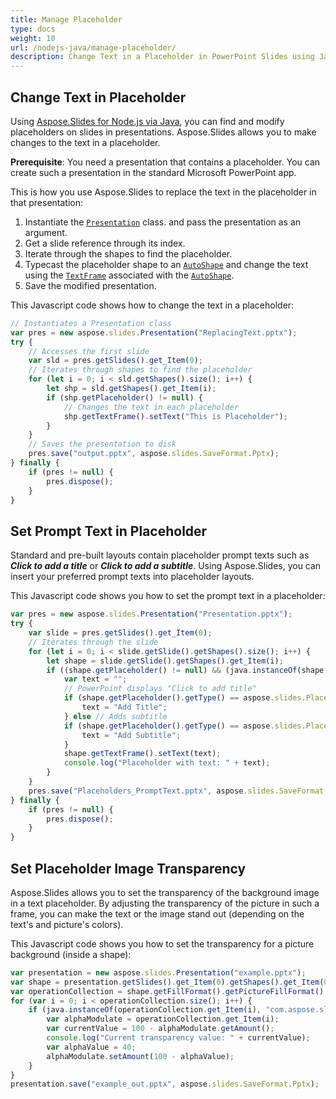 ```yaml
---
title: Manage Placeholder
type: docs
weight: 10
url: /nodejs-java/manage-placeholder/
description: Change Text in a Placeholder in PowerPoint Slides using Java. Set Prompt Text in a Placeholder in PowerPoint Slides using Java.
---
```


## **Change Text in Placeholder**
Using [Aspose.Slides for Node.js via Java](/slides/nodejs-java/), you can find and modify placeholders on slides in presentations. Aspose.Slides allows you to make changes to the text in a placeholder.

**Prerequisite**: You need a presentation that contains a placeholder. You can create such a presentation in the standard Microsoft PowerPoint app.

This is how you use Aspose.Slides to replace the text in the placeholder in that presentation:

1. Instantiate the [`Presentation`](https://reference.aspose.com/slides/nodejs-java/aspose.slides/Presentation) class. and pass the presentation as an argument.
2. Get a slide reference through its index.
3. Iterate through the shapes to find the placeholder.
4. Typecast the placeholder shape to an [`AutoShape`](https://reference.aspose.com/slides/nodejs-java/aspose.slides/AutoShape) and change the text using the [`TextFrame`](https://reference.aspose.com/slides/nodejs-java/aspose.slides/TextFrame) associated with the [`AutoShape`](https://reference.aspose.com/slides/nodejs-java/aspose.slides/AutoShape).
5. Save the modified presentation.

This Javascript code shows how to change the text in a placeholder:

```javascript
// Instantiates a Presentation class
var pres = new aspose.slides.Presentation("ReplacingText.pptx");
try {
    // Accesses the first slide
    var sld = pres.getSlides().get_Item(0);
    // Iterates through shapes to find the placeholder
    for (let i = 0; i < sld.getShapes().size(); i++) {
        let shp = sld.getShapes().get_Item(i);
        if (shp.getPlaceholder() != null) {
            // Changes the text in each placeholder
            shp.getTextFrame().setText("This is Placeholder");
        }
    }
    // Saves the presentation to disk
    pres.save("output.pptx", aspose.slides.SaveFormat.Pptx);
} finally {
    if (pres != null) {
        pres.dispose();
    }
}
```

## **Set Prompt Text in Placeholder**
Standard and pre-built layouts contain placeholder prompt texts such as ***Click to add a title*** or ***Click to add a subtitle***. Using Aspose.Slides, you can insert your preferred prompt texts into placeholder layouts.

This Javascript code shows you how to set the prompt text in a placeholder:

```javascript
var pres = new aspose.slides.Presentation("Presentation.pptx");
try {
    var slide = pres.getSlides().get_Item(0);
    // Iterates through the slide
    for (let i = 0; i < slide.getSlide().getShapes().size(); i++) {
        let shape = slide.getSlide().getShapes().get_Item(i);
        if ((shape.getPlaceholder() != null) && (java.instanceOf(shape, "com.aspose.slides.AutoShape"))) {
            var text = "";
            // PowerPoint displays "Click to add title"
            if (shape.getPlaceholder().getType() == aspose.slides.PlaceholderType.CenteredTitle) {
                text = "Add Title";
            } else // Adds subtitle
            if (shape.getPlaceholder().getType() == aspose.slides.PlaceholderType.Subtitle) {
                text = "Add Subtitle";
            }
            shape.getTextFrame().setText(text);
            console.log("Placeholder with text: " + text);
        }
    }
    pres.save("Placeholders_PromptText.pptx", aspose.slides.SaveFormat.Pptx);
} finally {
    if (pres != null) {
        pres.dispose();
    }
}
```

## **Set Placeholder Image Transparency**

Aspose.Slides allows you to set the transparency of the background image in a text placeholder. By adjusting the transparency of the picture in such a frame, you can make the text or the image stand out (depending on the text's and picture's colors).

This Javascript code shows you how to set the transparency for a picture background (inside a shape):

```javascript
var presentation = new aspose.slides.Presentation("example.pptx");
var shape = presentation.getSlides().get_Item(0).getShapes().get_Item(0);
var operationCollection = shape.getFillFormat().getPictureFillFormat().getPicture().getImageTransform();
for (var i = 0; i < operationCollection.size(); i++) {
    if (java.instanceOf(operationCollection.get_Item(i), "com.aspose.slides.AlphaModulateFixed")) {
        var alphaModulate = operationCollection.get_Item(i);
        var currentValue = 100 - alphaModulate.getAmount();
        console.log("Current transparency value: " + currentValue);
        var alphaValue = 40;
        alphaModulate.setAmount(100 - alphaValue);
    }
}
presentation.save("example_out.pptx", aspose.slides.SaveFormat.Pptx);
```

